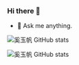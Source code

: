 ### Hi there 👋

- 💬 Ask me anything.

![奚玉帆 GitHub stats](https://github-readme-stats.vercel.app/api?username=568875138&theme=default&show_icons=true)

![奚玉帆 GitHub stats](https://github-readme-stats.vercel.app/api/top-langs/?username=568875138&layout=compact)
